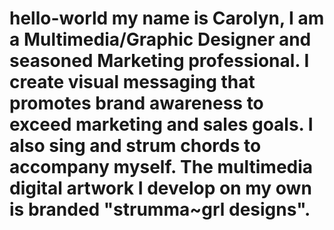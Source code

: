 # hello-world my name is Carolyn, I am a Multimedia/Graphic Designer and seasoned Marketing professional. I create visual messaging that promotes brand awareness to exceed marketing and sales goals. I also sing and strum chords to accompany myself. The multimedia digital artwork I develop on my own is branded  "strumma~grl designs".

